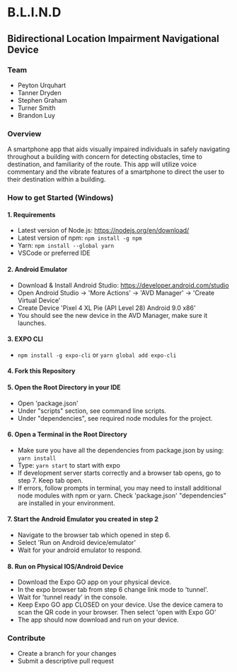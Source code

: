 # B.L.I.N.D
## Bidirectional Location Impairment Navigational Device
### Team
- Peyton Urquhart
- Tanner Dryden
- Stephen Graham
- Turner Smith                                                                                              
- Brandon Luy
### Overview
A smartphone app that aids visually impaired individuals in safely navigating throughout a building with 
concern for detecting obstacles, time to destination, and familiarity of the route. This app will utilize
voice commentary and the vibrate features of a smartphone to direct the user to their destination within a 
building.

### How to get Started (Windows)
#### 1. Requirements
- Latest version of Node.js: https://nodejs.org/en/download/
- Latest version of npm: ```npm install -g npm```
- Yarn: ```npm install --global yarn```
- VSCode or preferred IDE
#### 2. Android Emulator
- Download & Install Android Studio: https://developer.android.com/studio
- Open Android Studio -> 'More Actions' -> 'AVD Manager' -> 'Create Virtual Device'
- Create Device 'Pixel 4 XL Pie (API Level 28) Android 9.0 x86'
- You should see the new device in the AVD Manager, make sure it launches.
#### 3. EXPO CLI
- ```npm install -g expo-cli``` or ```yarn global add expo-cli```
#### 4. Fork this Repository
#### 5. Open the Root Directory in your IDE
- Open 'package.json'
- Under "scripts" section, see command line scripts.
- Under "dependencies", see required node modules for the project.
#### 6. Open a Terminal in the Root Directory
- Make sure you have all the dependencies from package.json by using: ```yarn install```
- Type: ```yarn start``` to start with expo
- If development server starts correctly and a browser tab opens, go to step 7. Keep tab open.
- If errors, follow prompts in terminal, you may need to install additional node modules with npm or yarn. Check 'package.json' "dependencies" are installed in your environment.
#### 7. Start the Android Emulator you created in step 2
- Navigate to the browser tab which opened in step 6.
- Select 'Run on Android device/emulator'
- Wait for your android emulator to respond.
#### 8. Run on Physical IOS/Android Device
- Download the Expo GO app on your physical device.
- In the expo browser tab from step 6 change link mode to 'tunnel'.
- Wait for 'tunnel ready' in the console.
- Keep Expo GO app CLOSED on your device. Use the device camera to scan the QR code in your browser. Then select 'open with Expo GO'
- The app should now download and run on your device.

### Contribute
- Create a branch for your changes
- Submit a descriptive pull request




